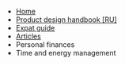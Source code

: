 <!-- garden/_sidebar.md -->

* [Home](/)
* [Product design handbook [RU]](handbook/home.md)
* [Expat guide](expat-guide/home.md)
* [Articles](articles/home.md)
* Personal finances
* Time and energy management